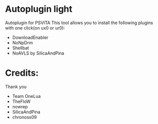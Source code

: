 # Autoplugin light
Autoplugin for PSVITA
This tool allows you to install the following plugins with one click(on ux0 or ur0):
- DownloadEnabler
- NoNpDrm
- Shellbat
- NoAVLS by SilicaAndPina
# Credits:
 Thank you
- Team OneLua
- TheFloW
- nowrep
- SilicaAndPina
- chronoss09
